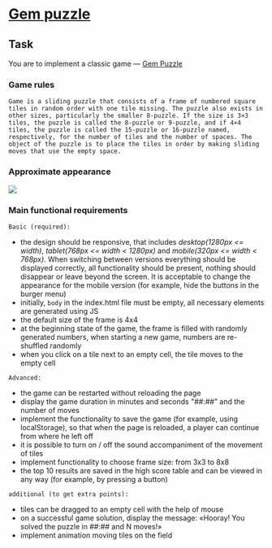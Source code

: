 # [Gem puzzle](https://mercartem.github.io/gem-puzzle/gem-puzzle/dist/)

## Task

You are to implement a classic game — [Gem Puzzle](https://en.wikipedia.org/wiki/15_puzzle)

### Game rules

`Game is a sliding puzzle that consists of a frame of numbered square tiles in random order with one tile missing. The puzzle also exists in other sizes, particularly the smaller 8-puzzle. If the size is 3×3 tiles, the puzzle is called the 8-puzzle or 9-puzzle, and if 4×4 tiles, the puzzle is called the 15-puzzle or 16-puzzle named, respectively, for the number of tiles and the number of spaces. The object of the puzzle is to place the tiles in order by making sliding moves that use the empty space.`

### Approximate appearance

![](https://i.imgur.com/yaunqVV.png)

### Main functional requirements

`Basic (required):`

- the design should be responsive, that includes *desktop(1280px <= width)*, *tablet(768px <= width < 1280px)* and *mobile(320px <= width < 768px)*. When switching between versions everything should be displayed correctly, all functionality should be present, nothing should disappear or leave beyond the screen. It is acceptable to change the appearance for the mobile version (for example, hide the buttons in the burger menu)
- initially, `body` in the index.html file must be empty, all necessary elements are generated using JS
- the default size of the frame is 4x4
- at the beginning state of the game, the frame is filled with randomly generated numbers, when starting a new game, numbers are re-shuffled randomly
- when you click on a tile next to an empty cell, the tile moves to the empty cell

`Advanced:`

- the game can be restarted without reloading the page
- display the game duration in minutes and seconds "##:##" and the number of moves
- implement the functionality to save the game (for example, using localStorage), so that when the page is reloaded, a player can continue from where he left off
- it is possible to turn on / off the sound accompaniment of the movement of tiles
- implement functionality to choose frame size: from 3х3 to 8х8
- the top 10 results are saved in the high score table and can be viewed in any way (for example, by pressing a button)

`additional (to get extra points):`

- tiles can be dragged to an empty cell with the help of mouse
- on a successful game solution, display the message: «Hooray! You solved the puzzle in ##:## and N moves!»
- implement animation moving tiles on the field
